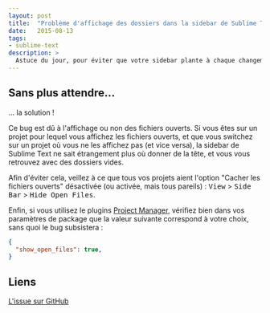 ```yaml
---
layout: post
title:  "Problème d'affichage des dossiers dans la sidebar de Sublime Text 3"
date:   2015-08-13
tags:
- sublime-text
description: >
  Astuce du jour, pour éviter que votre sidebar plante à chaque changement de projet.
---
```


## Sans plus attendre…

… la solution !

Ce bug est dû à l'affichage ou non des fichiers ouverts. Si vous êtes sur un projet pour lequel vous affichez les fichiers ouverts, et que vous switchez sur un projet où vous ne les affichez pas (et vice versa), la sidebar de Sublime Text ne sait étrangement plus où donner de la tête, et vous vous retrouvez avec des dossiers vides.

Afin d'éviter cela, veillez à ce que tous vos projets aient l'option "Cacher les fichiers ouverts" désactivée (ou activée, mais tous pareils) : <kbd>View</kbd> > <kbd>Side Bar</kbd> > <kbd>Hide Open Files</kbd>.

Enfin, si vous utilisez le plugins [Project Manager](https://packagecontrol.io/packages/Project%20Manager), vérifiez bien dans vos paramètres de package que la valeur suivante correspond à votre choix, sans quoi le bug subsistera :

```json
{
  "show_open_files": true,
}
```

## Liens

[L'issue sur GitHub](https://github.com/SublimeTextIssues/Core/issues/62)

